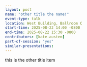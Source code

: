 ```yaml
---
layout: post
name: "other title the name!"
event-type: talk
location: West Building, Ballroom C
start-time: 2025-08-22 14:00 -0800
end-time: 2025-08-22 15:30 -0800
contributors: [kate-austen]
part-of-session: "yes"
similar-presentations:
---
```


this is the other title item